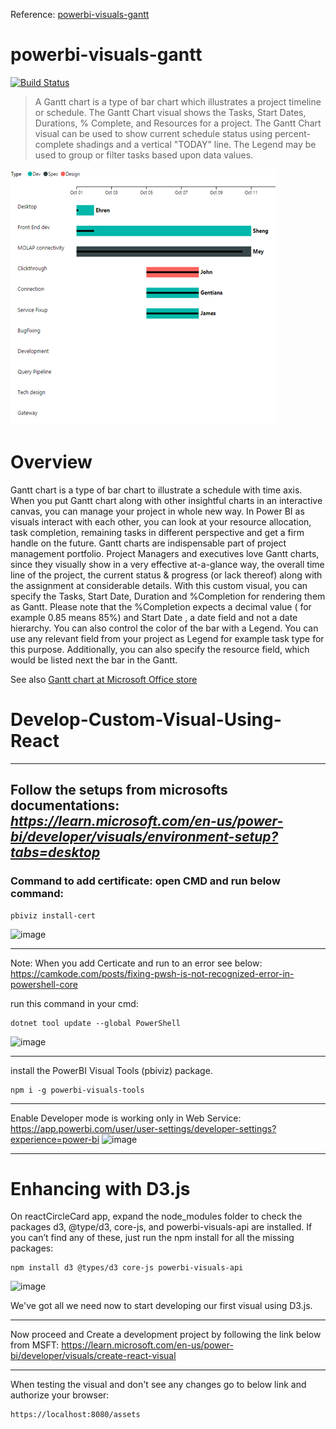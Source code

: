 Reference: [powerbi-visuals-gantt](https://github.com/microsoft/powerbi-visuals-gantt)

# powerbi-visuals-gantt
[![Build Status](https://github.com/microsoft/powerbi-visuals-gantt/actions/workflows/build.yml/badge.svg?branch=main)](https://github.com/microsoft/powerbi-visuals-gantt/actions/workflows/build.yml)

> A Gantt chart is a type of bar chart which illustrates a project timeline or schedule. The Gantt Chart visual shows the Tasks, Start Dates, Durations, % Complete, and Resources for a project. The Gantt Chart visual can be used to show current schedule status using percent-complete shadings and a vertical "TODAY" line. The Legend may be used to group or filter tasks based upon data values.

![Gantt chart screenshot](assets/screenshot.png)

# Overview

Gantt chart is a type of bar chart to illustrate a schedule with time axis. When you put Gantt chart along with other insightful charts in an interactive canvas, you can manage your project in whole new way. In Power BI as visuals interact with each other, you can look at your resource allocation, task completion, remaining tasks in different perspective and get a firm handle on the future.
Gantt charts are indispensable part of project management portfolio. Project Managers and executives love Gantt charts, since they visually show in a very effective at-a-glance way, the overall time line of the project, the current status & progress (or lack thereof) along with the assignment at considerable details.
With this custom visual, you can specify the Tasks, Start Date, Duration and %Completion for rendering them as Gantt. Please note that the %Completion expects a decimal value ( for example 0.85 means 85%) and Start Date , a date field and not a date hierarchy.
You can also control the color of the bar with a Legend. You can use any relevant field from your project as Legend for example task type for this purpose. Additionally, you can also specify the resource field, which would be listed next the bar in the Gantt.

See also [Gantt chart at Microsoft Office store](https://store.office.com/en-us/app.aspx?assetid=WA104380765&sourcecorrid=968c5e90-8711-48fe-b9b4-a15ad9fe8dc4&searchapppos=0&ui=en-US&rs=en-US&ad=US&appredirect=false)


# Develop-Custom-Visual-Using-React
---------
Follow the setups from microsofts documentations:
*https://learn.microsoft.com/en-us/power-bi/developer/visuals/environment-setup?tabs=desktop*
---------
### Command to add certificate: open CMD and run below command:
```
pbiviz install-cert
```
<img width="1104" height="175" alt="image" src="https://github.com/user-attachments/assets/36c6f3c3-97ec-4703-abde-6bddb7387345" />




---------
Note: When you add Certicate and run to an error see below:
https://camkode.com/posts/fixing-pwsh-is-not-recognized-error-in-powershell-core

run this command in your cmd:
```
dotnet tool update --global PowerShell
```
<img width="1114" height="627" alt="image" src="https://github.com/user-attachments/assets/c225d76f-4528-4339-8aaf-a013eb99985b" />



---------
install the PowerBI Visual Tools (pbiviz) package.
```
npm i -g powerbi-visuals-tools
```

---------

Enable Developer mode is working only in Web Service:
https://app.powerbi.com/user/user-settings/developer-settings?experience=power-bi
<img width="892" height="615" alt="image" src="https://github.com/user-attachments/assets/2e69cafd-da37-42e0-914e-921034fd329c" />


---------
# Enhancing with D3.js

On reactCircleCard app, expand the node_modules folder to check the packages d3, @type/d3, core-js, and powerbi-visuals-api are installed. If you can’t find any of these, just run the npm install for all the missing packages:
```
npm install d3 @types/d3 core-js powerbi-visuals-api
```
<img width="782" height="257" alt="image" src="https://github.com/user-attachments/assets/cb997ace-f47f-4427-81d0-e8ba76041474" />


We've got all we need now to start developing our first visual using D3.js.

---------
Now proceed and Create a development project by following the link below from MSFT:
https://learn.microsoft.com/en-us/power-bi/developer/visuals/create-react-visual


---------
When testing the visual and don't see any changes go to below link and authorize your browser:
```
https://localhost:8080/assets
```


